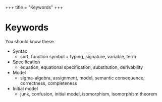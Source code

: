 +++
title = "Keywords"
+++

# Keywords
You should know these.

- Syntax
	- sort, function symbol + typing, signature, variable, term
- Specification
	- equation, equational specification, substitution, derivability
- Model
	- sigma-algebra, assignment, model, semantic consequence, correctness, completeness
- Initial model
	- junk, confusion, initial model, isomorphism, isomorphism theorem
